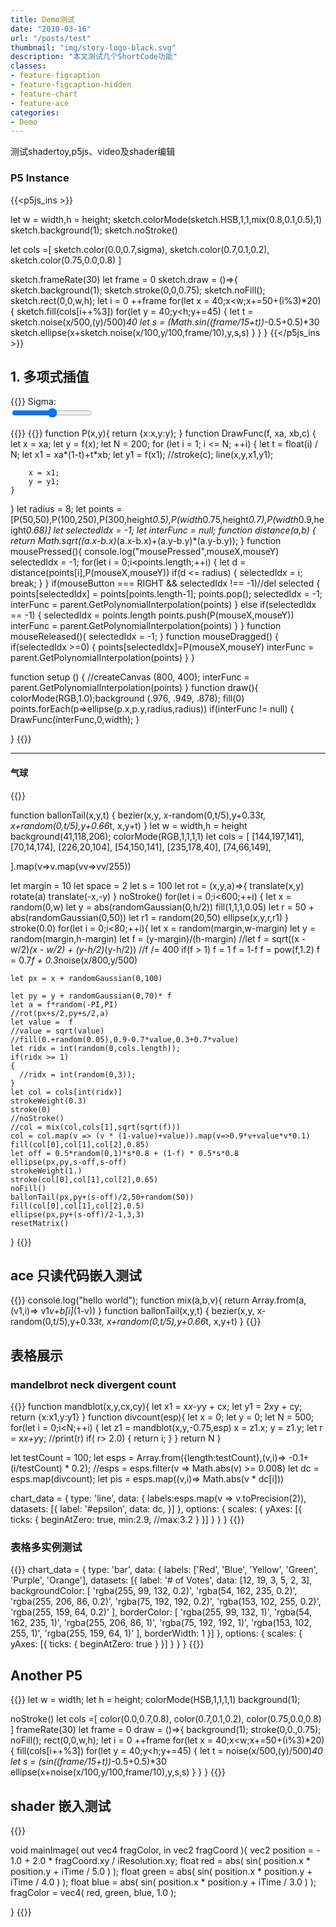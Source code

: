 ```yaml
---
title: Demo测试
date: "2010-03-16"
url: "/posts/test"
thumbnail: "img/story-logo-black.svg"
description: "本文测试几个ShortCode功能"
classes:
- feature-figcaption
- feature-figcaption-hidden
- feature-chart
- feature-ace
categories:
- Demo
---
```

测试shadertoy,p5js、video及shader编辑
<!--more-->

  
### P5 Instance
{{<p5js_ins  >}}


let w = width,h = height;
sketch.colorMode(sketch.HSB,1,1,mix(0.8,0.1,0.5),1)
sketch.background(1);
sketch.noStroke()

let cols =[
  sketch.color(0.0,0.7,sigma),
  sketch.color(0.7,0.1,0.2),
  sketch.color(0.75,0.0,0.8)
  ]

sketch.frameRate(30)
let frame = 0
sketch.draw = ()=>{
  sketch.background(1);
  sketch.stroke(0,0,0.75);
  sketch.noFill();
  sketch.rect(0,0,w,h);
  let i = 0
  ++frame
  for(let x = 40;x<w;x+=50+(i%3)*20)
  {
    sketch.fill(cols[i++%3])
    for(let y = 40;y<h;y+=45)
    {
      let t = sketch.noise(x/500,(y)/500)*40
      let s = (Math.sin((frame/15+t))*-0.5+0.5)*30 
      sketch.ellipse(x+sketch.noise(x/100,y/100,frame/10),y,s,s)
    }
  }
}
{{</p5js_ins >}}


## 1. 多项式插值
{{<rawhtml>}}
  Sigma: <span id="demo"></span><br>
  <input type="range" min="0" max="100" value="50" class="slider" id="myRange">
  
<script type="text/javascript" >
function mix(a,b,f){
  return a*f+(1-f)*b;
}  
var slider = document.getElementById("myRange");
var output = document.getElementById("demo");
run_interpolation = null
onSlideInput = function() {
  output.innerHTML = slider.value/100;
  sigma = (slider.value)/100.0;
  if(run_interpolation != null)
    run_interpolation();
}
slider.oninput = onSlideInput;
onSlideInput();

function GaussianElimination(matrix)
{
    let N = matrix.length;
    if (N != matrix[0].length - 1)
        return
    for (let row = 0; row < N - 1; ++row)
    {
        //step0 find maxrow and swap
        let maxE = matrix[row][row];
        let maxIdx = row;
        for (let i = row + 1; i < N; ++i)
        {
            if (maxE < matrix[i][row])
            {
                maxE = matrix[i][row];
                maxIdx = i;
            }
        }
        //0.1 swap
        if (maxIdx != row)
        {
            for (let j = row; j < N + 1; ++j)
            {
                let t = matrix[maxIdx][j];
                matrix[maxIdx][j] = matrix[row][j];
                matrix[row][j] = t;
            }
        }
        if (Math.abs(matrix[row][row]) < 0.001)
        {
          return;
        }
        //elimination cols below row
        for (let i = row + 1; i < N; ++i)
        {
            let ef = -matrix[i][row] / matrix[row][row];
            for (let j = row; j < N + 1; ++j)
            {
                matrix[i][j] += ef * matrix[row][j];
            }
        }
    }
    //elimination cols up row
    for (let row = N - 1; row >= 0; --row)
    {
        matrix[row][N] = matrix[row][N] / matrix[row][row];
        matrix[row][row] = 1.0;
        for (let j = row - 1; j >= 0; --j)
        {
            //
            matrix[j][N] -= matrix[row][N] * matrix[j][row];
            matrix[j][row] = 0;
        }
    }
}

function GetPolynomialInterpolation(points)
{
    if (points == null || points.length <= 1) //点必须大于1
    {
        return null;
    }
    let n = points.length;
    let matrix = Array.from({length:n});
    for (let i = 0; i < n; ++i)
    {
        matrix[i] = Array.from({length:n});
        matrix[i][0] = 1;//常数项
        for (let j = 1; j < n; ++j)
        {
            matrix[i][j] = matrix[i][j - 1] * points[i].x;
        }
        matrix[i][n] = points[i].y; 
    }
    GaussianElimination(matrix);
    return (x) =>
    {
        let y = matrix[0][n];
        let dx = x;
        for (let i = 1; i < n; ++i)
        {
            y += matrix[i][n] * dx;
            dx *= x;
        }
        return y;
    };
}
</script>
{{</rawhtml>}}
{{<p5js id=interpolation height=420 >}}
function P(x,y){
  return {x:x,y:y};
}
function DrawFunc(f, xa, xb,c)
{
    let x = xa;
    let y = f(x);
    let N = 200;
    for (let i = 1; i <= N; ++i)
    {
        let t = float(i) / N;
        let x1 = xa*(1-t)+t*xb;
        let y1 = f(x1);
        //stroke(c);
        line(x,y,x1,y1);

        x = x1;
        y = y1;
    }
}
let radius = 8;
let points = [P(50,50),P(100,250),P(300,height*0.5),P(width*0.75,height*0.7),P(width*0.9,height*0.68)]
let selectedIdx = -1;
let interFunc = null;
function distance(a,b)
{
  return Math.sqrt((a.x-b.x)*(a.x-b.x)+(a.y-b.y)*(a.y-b.y));
}
function mousePressed(){
  console.log("mousePressed",mouseX,mouseY)
  selectedIdx = -1;
  for(let i = 0;i<points.length;++i)
  {
    let d = distance(points[i],P(mouseX,mouseY))
    if(d <= radius) 
    {
      selectedIdx = i;
      break;
    }
  }
  if(mouseButton === RIGHT && selectedIdx !== -1)//del selected
  {
    points[selectedIdx] = points[points.length-1];
    points.pop();
    selectedIdx = -1;
    interFunc = parent.GetPolynomialInterpolation(points)
  }
  else if(selectedIdx == -1)
  {
    selectedIdx = points.length
    points.push(P(mouseX,mouseY))
    interFunc = parent.GetPolynomialInterpolation(points)
  }
}
function mouseReleased(){
  selectedIdx = -1;
}
function mouseDragged() {
  if(selectedIdx >=0)
  {
    points[selectedIdx]=P(mouseX,mouseY)
    interFunc = parent.GetPolynomialInterpolation(points)
  }
}

function setup () {
  //createCanvas (800, 400);
  interFunc = parent.GetPolynomialInterpolation(points)
}
function draw(){
  colorMode(RGB,1.0);background (.976, .949, .878);
  fill(0)
  points.forEach(p=>ellipse(p.x,p.y,radius,radius))
  if(interFunc != null)
  {
    DrawFunc(interFunc,0,width);
  }
  
}
{{</p5js>}}

---

#### 气球
{{<p5js hideCode=false noSetup=true height=900 code-height=400 >}}

function ballonTail(x,y,t)
{
bezier(x,y,
       x-random(0,t/5),y+0.33*t,
       x+random(0,t/5),y+0.66*t,
       x,y+t)
}
let w = width,h = height
background(41,118,206);
colorMode(RGB,1,1,1,1)
let cols = [
  [144,197,141],  
  [70,14,174],
  [226,20,104], 
  [54,150,141],
  [235,178,40],
  [74,66,149],
  
].map(v=>v.map(vv=>vv/255))

let margin = 10
let space = 2
let s = 100
let rot = (x,y,a)=>{
  translate(x,y)
  rotate(a)
  translate(-x,-y)
}
noStroke()
for(let i = 0;i<600;++i)
{
  let x = random(0,w)
  let y = abs(randomGaussian(0,h/2))
  fill(1,1,1,0.05)
  let r = 50 + abs(randomGaussian(0,50))
  let r1 = random(20,50)
  ellipse(x,y,r,r1)
}
stroke(0.0)
for(let i = 0;i<80;++i){
  let x = random(margin,w-margin)
  let y = random(margin,h-margin)
  let f = (y-margin)/(h-margin)
    //let f = sqrt((x - w/2)*(x - w/2) + (y-h/2)*(y-h/2))
    //f /= 400
    if(f > 1) f = 1
    f = 1-f
    f = pow(f,1.2)
    f = 0.7*f + 0.3*noise(x/800,y/500)
    
    let px = x + randomGaussian(0,100)
    
    let py = y + randomGaussian(0,70)* f
    let a = f*random(-PI,PI)
    //rot(px+s/2,py+s/2,a)
    let value =  f
    //value = sqrt(value)
    //fill(0.+random(0.05),0.9-0.7*value,0.3+0.7*value)
    let ridx = int(random(0,cols.length));
    if(ridx >= 1)
    {
      //ridx = int(random(0,3));
    }
    let col = cols[int(ridx)]
    strokeWeight(0.3)
    stroke(0)
    //noStroke()
    //col = mix(col,cols[1],sqrt(sqrt(f)))
    col = col.map(v => (v * (1-value)+value)).map(v=>0.9*v+value*v*0.1)
    fill(col[0],col[1],col[2],0.85)
    let off = 0.5*random(0,1)*s*0.8 + (1-f) * 0.5*s*0.8
    ellipse(px,py,s-off,s-off)
    strokeWeight(1.)
    stroke(col[0],col[1],col[2],0.65)
    noFill()
    ballonTail(px,py+(s-off)/2,50+random(50))
    fill(col[0],col[1],col[2],0.5)
    ellipse(px,py+(s-off)/2-1,3,3)
    resetMatrix()
} 
{{</p5js >}}

## ace 只读代码嵌入测试
{{<ace height=300 readOnly=true >}}
console.log("hello world");
function mix(a,b,v){
return Array.from(a,(v1,i)=> v1*v+b[i]*(1-v))
}
function ballonTail(x,y,t)
{
bezier(x,y,
       x-random(0,t/5),y+0.33*t,
       x+random(0,t/5),y+0.66*t,
       x,y+t)
}
{{</ace>}}



## 表格展示
### mandelbrot neck divergent count
{{<chart code-height=360 height=300 hideCode=false >}}
function mandblot(x,y,cx,cy){
  let x1 = x*x-y*y + cx;
  let y1 = 2*x*y + cy;
  return {x:x1,y:y1}
}
function divcount(esp){
  let x = 0;
  let y = 0;
  let N = 500;
  for(let i = 0;i<N;++i)
  {
    let z1 = mandblot(x,y,-0.75,esp)
    x = z1.x;
    y = z1.y;
    let r = x*x+y*y;
    //print(r)
    if( r> 2.0)
    {
      return i;
    }
  }
  return N
}


let testCount = 100;
let esps = Array.from({length:testCount},(v,i)=> -0.1+(i/testCount) * 0.2);
//esps = esps.filter(v => Math.abs(v) >= 0.008)
let dc = esps.map(divcount);
let pis = esps.map((v,i)=> Math.abs(v * dc[i]))

chart_data = {
    type: 'line',
    data: {
    	labels:esps.map(v => v.toPrecision(2)),       
        datasets: [{
            label: '#epsilon',
            data: dc,
        }]
    },
    options: {
        scales: {
            yAxes: [{
                ticks: {
                    beginAtZero: true,
                    min:2.9,
                    //max:3.2
                }
            }]
        }
    }
}
{{</chart>}}
### 表格多实例测试
{{<chart code-height=360 height=300 hideCode=true >}}
chart_data =  {
  type: 'bar',
  data: {
      labels: ['Red', 'Blue', 'Yellow', 'Green', 'Purple', 'Orange'],
      datasets: [{
          label: '# of Votes',
          data: [12, 19, 3, 5, 2, 3],
          backgroundColor: [
              'rgba(255, 99, 132, 0.2)',
              'rgba(54, 162, 235, 0.2)',
              'rgba(255, 206, 86, 0.2)',
              'rgba(75, 192, 192, 0.2)',
              'rgba(153, 102, 255, 0.2)',
              'rgba(255, 159, 64, 0.2)'
          ],
          borderColor: [
              'rgba(255, 99, 132, 1)',
              'rgba(54, 162, 235, 1)',
              'rgba(255, 206, 86, 1)',
              'rgba(75, 192, 192, 1)',
              'rgba(153, 102, 255, 1)',
              'rgba(255, 159, 64, 1)'
          ],
          borderWidth: 1
      }]
  },
  options: {
      scales: {
          yAxes: [{
              ticks: {
                  beginAtZero: true
              }
          }]
      }
  }
}
{{</chart>}}
## Another P5
{{<p5js  noSetup=true hideCode=true >}}
let w = width;
let h = height;
colorMode(HSB,1,1,1,1)
background(1);

noStroke()
let cols =[
  color(0.0,0.7,0.8),
  color(0.7,0.1,0.2),
  color(0.75,0.0,0.8)
  ]
frameRate(30)
let frame = 0
draw = ()=>{
  background(1);
  stroke(0,0.,0.75);
  noFill();
  rect(0,0,w,h);
  let i = 0
  ++frame
  for(let x = 40;x<w;x+=50+(i%3)*20)
  {
    fill(cols[i++%3])
    for(let y = 40;y<h;y+=45)
    {
      let t = noise(x/500,(y)/500)*40
      let s = (sin((frame/15+t))*-0.5+0.5)*30 
      ellipse(x+noise(x/100,y/100,frame/10),y,s,s)
    }
  }
}
{{</p5js >}}

## shader 嵌入测试
{{<shader >}}

void mainImage( out vec4 fragColor, in vec2 fragCoord ){
  vec2 position = - 1.0 + 2.0 * fragCoord.xy / iResolution.xy;
  float red = abs( sin( position.x * position.y + iTime / 5.0 ) );
  float green = abs( sin( position.x * position.y + iTime / 4.0 ) );
  float blue = abs( sin( position.x * position.y + iTime / 3.0 ) );
  fragColor = vec4( red, green, blue, 1.0 );

}
{{</shader >}}


